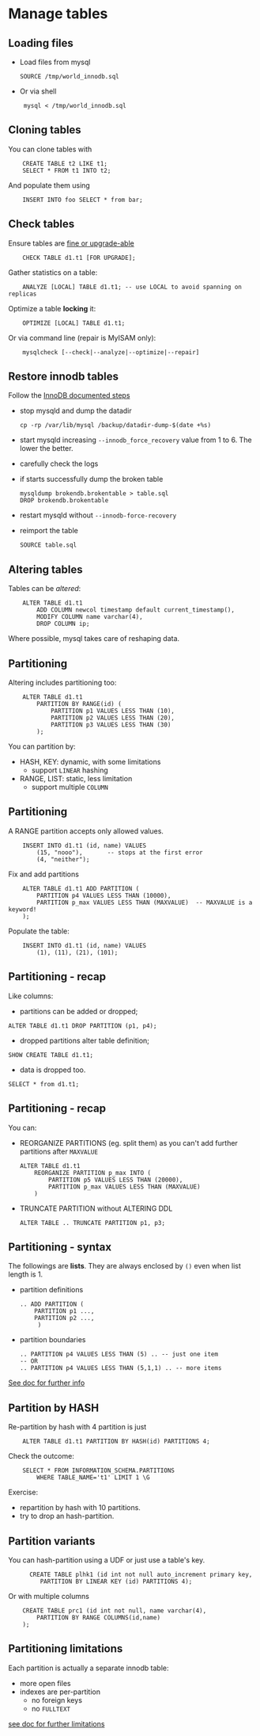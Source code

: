 # Manage tables

## Loading files 

  - Load files from mysql
 
        SOURCE /tmp/world_innodb.sql
 
  - Or via shell
         
         mysql < /tmp/world_innodb.sql


## Cloning tables
You can clone tables with

        CREATE TABLE t2 LIKE t1;
        SELECT * FROM t1 INTO t2;

And populate them using
        
        INSERT INTO foo SELECT * from bar;  

        
## Check tables
Ensure tables are [fine or upgrade-able](http://dev.mysql.com/doc/mysql/en/table-maintenance-sql.html)

        CHECK TABLE d1.t1 [FOR UPGRADE];
        
Gather statistics on a table:
        
        ANALYZE [LOCAL] TABLE d1.t1; -- use LOCAL to avoid spanning on replicas
        
Optimize a table **locking** it:
        
        OPTIMIZE [LOCAL] TABLE d1.t1;

Or via command line (repair is MyISAM only):
        
        mysqlcheck [--check|--analyze|--optimize|--repair]
     
     
## Restore innodb tables        
Follow the [InnoDB documented steps]()

  - stop mysqld and dump the datadir
        
        cp -rp /var/lib/mysql /backup/datadir-dump-$(date +%s)
        
  - start mysqld increasing `--innodb_force_recovery` value from 1 to 6. The lower the better.
  - carefully check the logs
  - if starts successfully dump the broken table
  
        mysqldump brokendb.brokentable > table.sql
        DROP brokendb.brokentable
        
  - restart mysqld without `--innodb-force-recovery`
  - reimport the table
        
        SOURCE table.sql
        
  

## Altering tables

Tables can be *altered*:

        ALTER TABLE d1.t1 
            ADD COLUMN newcol timestamp default current_timestamp(),
            MODIFY COLUMN name varchar(4),
            DROP COLUMN ip;  

Where possible, mysql takes care of reshaping data.
             
             
## Partitioning

Altering includes partitioning too:

        ALTER TABLE d1.t1
            PARTITION BY RANGE(id) ( 
                PARTITION p1 VALUES LESS THAN (10), 
                PARTITION p2 VALUES LESS THAN (20), 
                PARTITION p3 VALUES LESS THAN (30)
            );

You can partition by:

  - HASH, KEY: dynamic, with some limitations
    - support `LINEAR` hashing
  - RANGE, LIST: static, less limitation
    - support multiple `COLUMN` 
  


## Partitioning

A RANGE partition accepts only allowed values.
 
        INSERT INTO d1.t1 (id, name) VALUES
            (15, "nooo"),       -- stops at the first error
            (4, "neither");

Fix and add partitions

        ALTER TABLE d1.t1 ADD PARTITION (   
            PARTITION p4 VALUES LESS THAN (10000),
            PARTITION p_max VALUES LESS THAN (MAXVALUE)  -- MAXVALUE is a keyword!
        );
            
Populate the table:

        INSERT INTO d1.t1 (id, name) VALUES
            (1), (11), (21), (101);
            
## Partitioning - recap

Like columns:
 
   - partitions can be added or dropped;

    ALTER TABLE d1.t1 DROP PARTITION (p1, p4);

   - dropped partitions alter table definition;

    SHOW CREATE TABLE d1.t1;

   - data is dropped too.

    SELECT * from d1.t1;


## Partitioning - recap

You can:

  - REORGANIZE PARTITIONS (eg. split them) as you can't add further partitions after `MAXVALUE`
  
        ALTER TABLE d1.t1 
            REORGANIZE PARTITION p_max INTO (  
                PARTITION p5 VALUES LESS THAN (20000),
                PARTITION p_max VALUES LESS THAN (MAXVALUE)
            )

  - TRUNCATE PARTITION without ALTERING DDL 
   
        ALTER TABLE .. TRUNCATE PARTITION p1, p3;


## Partitioning - syntax

The followings are **lists**. 
They are always enclosed by `()` even when list length is 1.

  - partition definitions 
  
        .. ADD PARTITION ( 
            PARTITION p1 ...,
            PARTITION p2 ...,
             )
  
  - partition boundaries 
  
        .. PARTITION p4 VALUES LESS THAN (5) .. -- just one item
        -- OR
        .. PARTITION p4 VALUES LESS THAN (5,1,1) .. -- more items
   

[See doc for further info](https://dev.mysql.com/doc/refman/5.7/en/partitioning-columns-range.html) 


## Partition by HASH

Re-partition by hash with 4 partition is just

        ALTER TABLE d1.t1 PARTITION BY HASH(id) PARTITIONS 4;
        
Check the outcome:
      
        SELECT * FROM INFORMATION_SCHEMA.PARTITIONS 
            WHERE TABLE_NAME='t1' LIMIT 1 \G

Exercise: 

  - repartition by hash with 10 partitions.
  - try to drop an hash-partition.


## Partition variants

You can hash-partition using a UDF or just use a table's key.

          CREATE TABLE plhk1 (id int not null auto_increment primary key,
             PARTITION BY LINEAR KEY (id) PARTITIONS 4);

Or with multiple columns 

        CREATE TABLE prc1 (id int not null, name varchar(4), 
            PARTITION BY RANGE COLUMNS(id,name)
        );


## Partitioning limitations 

Each partition is actually a separate innodb table:

  - more open files
  - indexes are per-partition
    - no foreign keys 
    - no `FULLTEXT` 


[see doc for further limitations](https://dev.mysql.com/doc/refman/5.7/en/partitioning-limitations.html)


